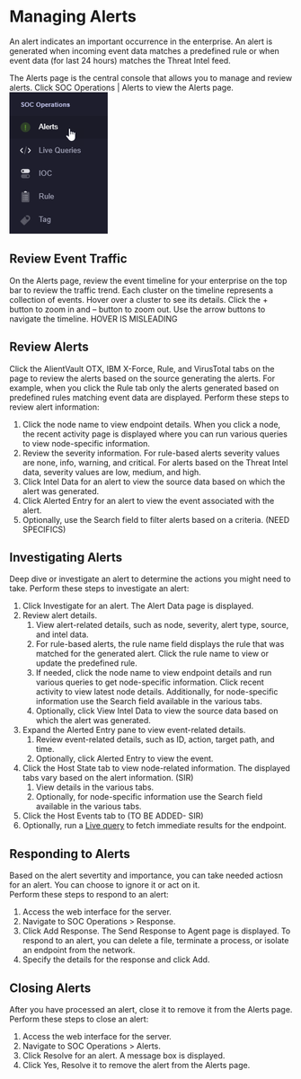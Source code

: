 Managing Alerts
=================================== 
An alert indicates an important occurrence in the enterprise. An alert is generated when incoming event data matches a predefined rule or when event data (for last 24 hours) matches the Threat Intel feed. 

The Alerts page is the central console that allows you to manage and review alerts. Click SOC Operations | Alerts to view the Alerts page.
![alerts_menu](https://github.com/preetpoly/test/blob/pooja/alerts_menu.png)

Review Event Traffic
--------------------
On the Alerts page, review the event timeline for your enterprise on the top bar to review the traffic trend. Each cluster on the timeline represents a collection of events. Hover over a cluster to see its details. Click the + button to zoom in and – button to zoom out. Use the arrow buttons to navigate the timeline. HOVER IS MISLEADING

Review Alerts 
--------------------
Click the AlientVault OTX, IBM X-Force, Rule, and VirusTotal tabs on the page to review the alerts based on the source generating the alerts. For example, when you click the Rule tab only the alerts generated based on predefined rules matching event data are displayed. 
Perform these steps to review alert information:
1.	Click the node name to view endpoint details. 
    When you click a node, the recent activity page is displayed where you can run various queries to view node-specific information. 
2.	Review the severity information.
    For rule-based alerts severity values are none, info, warning, and critical. For alerts based on the Threat Intel data, severity values are low, medium, and high. 
3.	Click Intel Data for an alert to view the source data based on which the alert was generated. 
4.	Click Alerted Entry for an alert to view the event associated with the alert.
5.	Optionally, use the Search field to filter alerts based on a criteria. (NEED SPECIFICS)

Investigating Alerts
--------------------
Deep dive or investigate an alert to determine the actions you might need to take. 
Perform these steps to investigate an alert:
1.	Click Investigate for an alert. 
    The Alert Data page is displayed. 
2.	Review alert details.
    1. View alert-related details, such as node, severity, alert type, source, and intel data.
    2.	For rule-based alerts, the rule name field displays the rule that was matched for the generated alert. Click the rule name to view or update the predefined rule. 
    3.	If needed, click the node name to view endpoint details and run various queries to get node-specific information. Click recent activity to view latest node details.  Additionally, for node-specific information use the Search field available in the various tabs.   
    4.	Optionally, click View Intel Data to view the source data based on which the alert was generated. 
3.	Expand the Alerted Entry pane to view event-related details.
    1.	Review event-related details, such as ID, action, target path, and time. 
    2.	Optionally, click Alerted Entry to view the event. 
4.	Click the Host State tab to view node-related information. The displayed tabs vary based on the alert information.  (SIR)
    1.	View details in the various tabs. 
    2. Optionally, for node-specific information use the Search field available in the various tabs.
5.	Click the Host Events tab to (TO BE ADDED- SIR)
6. Optionally, run a [Live query](../Queries_and_packs#live-queries) to fetch immediate results for the endpoint. 

Responding to Alerts
--------------------
Based on the alert severtity and importance, you can take needed actiosn for an alert. You can choose to ignore it or act on it.  
Perform these steps to respond to an alert:
1. Access the web interface for the server.
2. Navigate to SOC Operations > Response. 
3. Click Add Response. The Send Response to Agent page is displayed. 
   To respond to an alert, you can delete a file, terminate a process, or isolate an endpoint from the network.
4. Specify the details for the response and click Add.

Closing Alerts
--------------------
After you have processed an alert, close it to remove it from the Alerts page.
Perform these steps to close an alert:
1. Access the web interface for the server.
2. Navigate to SOC Operations > Alerts.
3. Click Resolve for an alert. 
   A message box is displayed. 
4. Click Yes, Resolve it to remove the alert from the Alerts page. 


